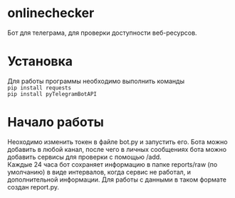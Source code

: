 # onlinechecker
Бот для телеграма, для проверки доступности веб-ресурсов.

# Установка
Для работы программы необходимо выполнить команды  
`pip install requests`  
`pip install pyTelegramBotAPI`

# Начало работы
Неоходимо изменить токен в файле bot.py и запустить его. Бота можно добавить в любой канал, после чего в личных сообщениях бота можно добавить сервисы для проверки с помощью /add.  
Каждые 24 часа бот сохраняет информацию в папке reports/raw (по умолчанию) в виде интервалов, когда сервис не работал, и дополнительной информации. Для работы с данными в таком формате создан report.py.
